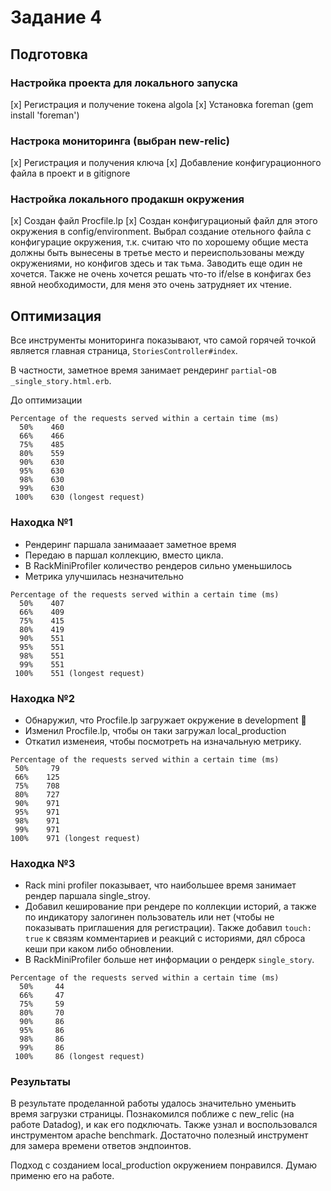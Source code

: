 # Задание 4

## Подготовка

### Настройка проекта для локального запуска

[x] Регистрация и получение токена algola
[x] Установка foreman (gem install 'foreman')

### Настрока мониторинга (выбран new-relic)

[x] Регистрация и получения ключа
[x] Добавление конфигурационного файла в проект и в gitignore

### Настройка локального продакшн окружения

[x] Создан файл Procfile.lp
[x] Создан конфигурационый файл для этого окружения в config/environment. Выбрал создание отельного файла с конфигурацие окружения, т.к. считаю что по хорошему общие места должны быть вынесены в третье место и переиспользованы между окружениями, но конфигов здесь и так тьма. Заводить еще один не хочется. Также не очень хочется решать что-то if/else в конфигах без явной необходимости, для меня это очень затрудняет их чтение.

## Оптимизация

Все инструменты мониторинга показывают, что самой горячей точкой является главная страница, `StoriesController#index`.

В частности, заметное время занимает рендеринг `partial`-ов `_single_story.html.erb`.

До оптимизации

```
Percentage of the requests served within a certain time (ms)
  50%    460
  66%    466
  75%    485
  80%    559
  90%    630
  95%    630
  98%    630
  99%    630
 100%    630 (longest request)
```

### Находка №1

- Рендеринг паршала занимааает заметное время
- Передаю в паршал коллекцию, вместо цикла.
- В RackMiniProfiler количество рендеров сильно уменьшилось
- Метрика улучшилась незначительно

```
Percentage of the requests served within a certain time (ms)
  50%    407
  66%    409
  75%    415
  80%    419
  90%    551
  95%    551
  98%    551
  99%    551
 100%    551 (longest request)
```

### Находка №2

- Обнаружил, что Procfile.lp загружает окружение в development :see_no_evil:
- Изменил Procfile.lp, чтобы он таки загружал local_production
- Откатил изменеия, чтобы посмотреть на изначальную метрику.

```
Percentage of the requests served within a certain time (ms)
 50%     79
 66%    125
 75%    708
 80%    727
 90%    971
 95%    971
 98%    971
 99%    971
100%    971 (longest request)
```

### Находка №3

- Rack mini profiler показывает, что наибольшее время занимает рендер паршала single_stroy.
- Добавил кеширование при рендере по коллекции историй, а также по индикатору залогинен пользователь или нет (чтобы не показывать приглашения для регистрации). Также добавил `touch: true` к связям комментариев и реакций с историями, дял сброса кеши при каком либо обновлении.
- В RackMiniProfiler больше нет информации о рендерк `single_story`.

```
Percentage of the requests served within a certain time (ms)
  50%     44
  66%     47
  75%     59
  80%     70
  90%     86
  95%     86
  98%     86
  99%     86
 100%     86 (longest request)
```

### Результаты

В результате проделанной работы удалось значительно уменьить время загрузки страницы. Познакомился поближе с new_relic (на работе Datadog), и как его подключать.
Также узнал и воспользовался инструментом apache benchmark. Достаточно полезный инструмент для замера времени ответов эндпоинтов.

Подход с созданием local_production окружением понравился. Думаю применю его на работе.
